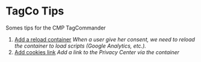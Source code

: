 # TagCo Tips
Somes tips for the CMP TagCommander

1) [Add a reload container](add-reload-container.md)
*When a user give her consent, we need to reload the container to load scripts (Google Analytics, etc.).*
2) [Add cookies link](add-cookies-link.md)
*Add a link to the Privacy Center via the container*
